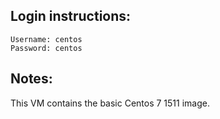 ## Login instructions:

```
Username: centos
Password: centos
```

## Notes:

This VM contains the basic Centos 7 1511 image.
